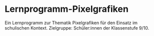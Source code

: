 # Lernprogramm-Pixelgrafiken
Ein Lernprogramm zur Thematik Pixelgrafiken für den Einsatz im schulischen Kontext. Zielgruppe: Schüler:innen der Klassenstufe 9/10.

